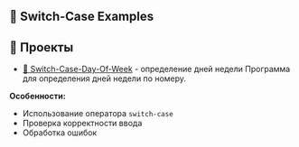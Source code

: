 ## 📁 Switch-Case Examples
## 📂 Проекты
- [📅 Switch-Case-Day-Of-Week](https://github.com/MrMint228/Java-Basics/blob/main/02-conditional/SwitchCaseExamples/Switch-Case-Day-Of-Week) - определение дней недели
Программа для определения дней недели по номеру.

**Особенности:**
- Использование оператора `switch-case`
- Проверка корректности ввода
- Обработка ошибок
